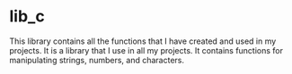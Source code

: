 # lib_c
This library contains all the functions that I have created and used in my projects. It is a library that I use in all my projects. It contains functions for manipulating strings, numbers, and characters.
